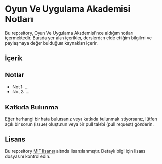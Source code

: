 # Oyun Ve Uygulama Akademisi Notları

Bu repository, Oyun Ve Uygulama Akademisi'nde aldığım notları içermektedir. Burada yer alan içerikler, derslerden elde ettiğim bilgileri ve paylaşmaya değer bulduğum kaynakları içerir.

## İçerik

## Notlar

- Not 1: ...
- Not 2: ...

## Katkıda Bulunma

Eğer herhangi bir hata bulursanız veya katkıda bulunmak istiyorsanız, lütfen açık bir sorun (issue) oluşturun veya bir pull talebi (pull request) gönderin. 

## Lisans

Bu repository [MIT lisansı](LICENSE) altında lisanslanmıştır. Detaylı bilgi için lisans dosyasını kontrol edin.